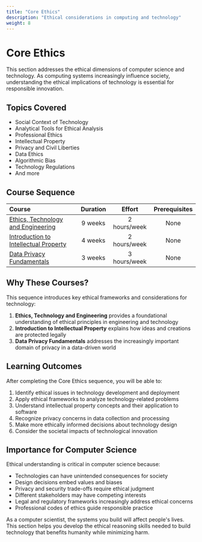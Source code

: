 ```yaml
---
title: "Core Ethics"
description: "Ethical considerations in computing and technology"
weight: 8
---
```


# Core Ethics

This section addresses the ethical dimensions of computer science and technology. As computing systems increasingly influence society, understanding the ethical implications of technology is essential for responsible innovation.

## Topics Covered

- Social Context of Technology
- Analytical Tools for Ethical Analysis
- Professional Ethics
- Intellectual Property
- Privacy and Civil Liberties
- Data Ethics
- Algorithmic Bias
- Technology Regulations
- And more

## Course Sequence

| Course | Duration | Effort | Prerequisites |
| :--- | :---: | :---: | :---: |
| [Ethics, Technology and Engineering](https://www.coursera.org/learn/ethics-technology-engineering) | 9 weeks | 2 hours/week | None |
| [Introduction to Intellectual Property](https://www.coursera.org/learn/introduction-intellectual-property) | 4 weeks | 2 hours/week | None |
| [Data Privacy Fundamentals](https://www.coursera.org/learn/northeastern-data-privacy) | 3 weeks | 3 hours/week | None |

## Why These Courses?

This sequence introduces key ethical frameworks and considerations for technology:

1. **Ethics, Technology and Engineering** provides a foundational understanding of ethical principles in engineering and technology
2. **Introduction to Intellectual Property** explains how ideas and creations are protected legally
3. **Data Privacy Fundamentals** addresses the increasingly important domain of privacy in a data-driven world

## Learning Outcomes

After completing the Core Ethics sequence, you will be able to:

1. Identify ethical issues in technology development and deployment
2. Apply ethical frameworks to analyze technology-related problems
3. Understand intellectual property concepts and their application to software
4. Recognize privacy concerns in data collection and processing
5. Make more ethically informed decisions about technology design
6. Consider the societal impacts of technological innovation

## Importance for Computer Science

Ethical understanding is critical in computer science because:

- Technologies can have unintended consequences for society
- Design decisions embed values and biases
- Privacy and security trade-offs require ethical judgment
- Different stakeholders may have competing interests
- Legal and regulatory frameworks increasingly address ethical concerns
- Professional codes of ethics guide responsible practice

As a computer scientist, the systems you build will affect people's lives. This section helps you develop the ethical reasoning skills needed to build technology that benefits humanity while minimizing harm. 